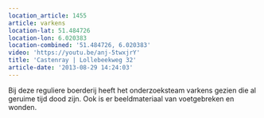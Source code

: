 ```yaml
---
location_article: 1455
article: varkens
location-lat: 51.484726
location-lon: 6.020383
location-combined: '51.484726, 6.020383'
video: 'https://youtu.be/anj-5twxjrY'
title: 'Castenray | Lollebeekweg 32'
article-date: '2013-08-29 14:24:03'
---
```


Bij deze reguliere boerderij heeft het onderzoeksteam varkens gezien die al geruime tijd dood zijn. Ook is er beeldmateriaal van voetgebreken en wonden.